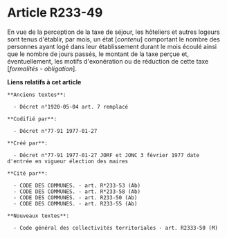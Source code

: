 # Article R233-49

En vue de la perception de la taxe de séjour, les hôteliers et autres logeurs sont tenus d'établir, par mois, un état
[*contenu*] comportant le nombre des personnes ayant logé dans leur établissement durant le mois écoulé ainsi que le nombre
de jours passés, le montant de la taxe perçue et, éventuellement, les motifs d'exonération ou de réduction de cette taxe
[*formalités - obligation*].

**Liens relatifs à cet article**

	**Anciens textes**:

	  - Décret n°1920-05-04 art. 7 remplacé

	**Codifié par**:

	  - Décret n°77-91 1977-01-27

	**Créé par**:

	  - Décret n°77-91 1977-01-27 JORF et JONC 3 février 1977 date d'entrée en vigueur élection des maires

	**Cité par**:

	  - CODE DES COMMUNES. - art. R*233-53 (Ab)
	  - CODE DES COMMUNES. - art. R*233-58 (Ab)
	  - CODE DES COMMUNES. - art. R233-50 (Ab)
	  - CODE DES COMMUNES. - art. R233-55 (Ab)

	**Nouveaux textes**:

	  - Code général des collectivités territoriales - art. R2333-50 (M)
